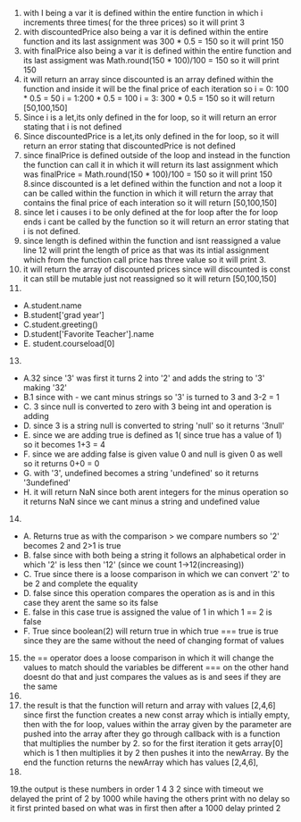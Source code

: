 1. with I being a var it is defined within the entire function in which i increments three times( for the three prices) so it will print 3
2. with discountedPrice also being a var it is defined within the entire function and its last assignment was 300 * 0.5 = 150 so it will print 150
3. with finalPrice also being a var it is defined within the entire function and its last assigment was Math.round(150 * 100)/100 = 150 so it will print 150
4. it will return an array since discounted is an array defined within the function and inside it will be the final price of each iteration so 
i = 0: 100 * 0.5 = 50 
i = 1:200 * 0.5 = 100 
i = 3: 300 * 0.5 = 150 
so it will return [50,100,150]
5. Since i is a let,its only defined in the for loop, so it will return an error stating that i is not defined
6. Since discountedPrice is a let,its only defined in the for loop, so it will return an error stating that discountedPrice is not defined
7. since finalPrice is defined outside of the loop and instead in the function the function can call it in which it will return its last assignment which was finalPrice = Math.round(150 * 100)/100 = 150 so it will print 150
8.since discounted is a let defined within the function and not a loop it can be called within the function in which it will return the array that contains the final price of each interation so it will return [50,100,150]
9. since let i causes i to be only defined at the for loop after the for loop ends i cant be called by the function so it will return an error stating that i is not defined.
10. since length is defined within the function and isnt reassigned a value line 12 will print the length of price as that was its intial assignment which from the function call price has three value so it will print 3.
11. it will return the array of discounted prices since will discounted is const it can still be mutable just not reassigned so it will return [50,100,150]
12.
- A.student.name
- B.student['grad year']
- C.student.greeting()
- D.student['Favorite Teacher'].name
- E.  student.courseload[0]
13.
- A.32 since '3' was first it turns 2 into '2' and adds the string to '3' making '32'
- B.1 since with - we cant minus strings so '3' is turned to 3 and 3-2 = 1
- C. 3 since null is converted to zero with 3 being int and operation is adding
- D. since 3 is a string null is converted to string 'null' so it returns '3null'
- E. since we are adding true is defined as 1( since true has a value of 1) so it becomes 1+3 = 4
- F. since we are adding false is given value 0 and null is given 0 as well so it returns 0+0 = 0
- G. with '3', undefined becomes a string 'undefined' so it returns '3undefined'
- H. it will return NaN since both arent integers for the minus operation so it returns NaN since we cant minus a string and undefined value
14.
- A. Returns true as with the comparison >  we compare numbers so '2' becomes 2 and 2>1 is true
- B. false since with both being a string it follows an alphabetical order in which '2' is less then '12' (since we count 1->12(increasing))
- C. True since there is a loose comparison in which we can convert '2' to be 2 and complete the equality
- D. false since this operation compares the operation as is and in this case they arent the same so its false
- E. false in this case true is assigned the value of 1 in which 1 == 2 is false
- F. True since boolean(2) will return true in which true === true is true since they are the same without the need of changing format of values
15. the == operator does a loose comparison in which it will change the values to match should the variables be different === on the other hand doesnt do that and just compares the values as is and sees if they are the same
16.
17. the result is that the function will return and array with values [2,4,6] since first the function creates a new const array which is intially empty, then with the for loop, values within the array given by the parameter
    are pushed into the array after they go through callback with is a function that multiplies the number by 2. so for the first iteration it gets array[0] which is 1 then multiplies it by 2 then pushes it
    into the newArray. By the end the function returns the newArray which has values [2,4,6],
18.
19.the output is these numbers in order 1 4 3 2 since with timeout we delayed the print of 2 by 1000 while having the others print with no delay so it first printed based on what was in first then after a 1000 delay printed 2
